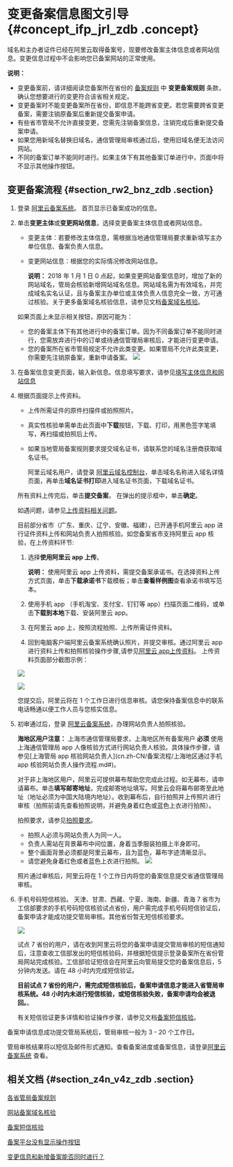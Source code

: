 # 变更备案信息图文引导 {#concept_ifp_jrl_zdb .concept}

域名和主办者证件已经在阿里云取得备案号，现要修改备案主体信息或者网站信息。变更信息过程中不会影响您已备案网站的正常使用。

**说明：** 

-   变更备案前，请详细阅读您备案所在省份的 [备案规则](https://icpbeian.aliyun.com/#MapDataContainer) 中 **变更备案规则** 条款，确认您想要进行的变更符合该省相关规定。
-   变更备案时不能变更备案所在省份，即信息不能跨省变更。若您需要跨省变更备案，需要注销原备案后重新提交备案申请。
-   有些省市管局不允许直接变更，您需先注销备案信息，注销完成后重新提交备案申请。
-   如果您用新域名替换旧域名，通信管理局审核通过后，使用旧域名便无法访问网站。
-   不同的备案订单不能同时进行。如果主体下有其他备案订单进行中，页面中将不显示其他操作按钮。

## 变更备案流程 {#section_rw2_bnz_zdb .section}

1.  登录 [阿里云备案系统](https://beian.aliyun.com/order/)。 首页显示已备案成功的信息。
2.  单击**变更主体**或**变更网站信息**，选择变更备案主体信息或者网站信息。

    -   变更主体：若要修改主体信息，需根据当地通信管理局要求重新填写主办单位信息、备案负责人信息。
    -   变更网站信息：根据您的实际情况修改网站信息。

        **说明：** 2018 年 1 月 1 日 0 点起，如果变更网站备案信息时，增加了新的网站域名，管局会核验新增网站域名信息。网站域名需为有效域名，并完成域名实名认证，且与备案主办单位或主体负责人信息完全一致，方可通过核验。关于更多备案域名核验信息，请参见文档[备案域名核验](../cn.zh-CN/常见问题/网站备案域名核验.md#)。

    如果页面上未显示相关按钮，原因可能为：

    -   您的备案主体下有其他进行中的备案订单。因为不同备案订单不能同时进行，您需放弃进行中的订单或待通信管理局审核后，才能进行变更申请。
    -   您的备案所在省市管局规定不允许此类变更。如果管局不允许此类变更，你需要先注销原备案，重新申请备案。
    ![](http://static-aliyun-doc.oss-cn-hangzhou.aliyuncs.com/assets/img/14197/5718_zh-CN.jpg)

3.  在备案信息变更页面，输入新信息。信息填写要求，请参见[填写主体信息和网站信息](../cn.zh-CN/常见问题/填写主体信息和网站信息.md#)
4.  根据页面提示上传资料。

    -   上传所需证件的原件扫描件或拍照照片。
    -   真实性核验单需单击此页面中**下载**按钮，下载、打印，用黑色签字笔填写，再扫描或拍照后上传。
    -   如果当地管局备案规则要求提交域名证书，请联系您的域名注册商获取域名证书。

        阿里云域名用户，请登录 [阿里云域名控制台](https://dc.console.aliyun.com/next/index#/domain/list/all-domain)，单击域名名称进入域名详情页面，再单击**域名证书打印**进入域名证书页面，下载域名证书。

    所有资料上传完后，单击**提交备案**， 在弹出的提示框中，单击**确定**。

    如遇问题，请参见[上传资料相关问题](../cn.zh-CN/常见问题/上传资料.md#)。

    目前部分省市（广东、重庆、辽宁、安徽、福建），已开通手机阿里云 app 进行证件资料上传和网站负责人拍照核验。如您备案省市支持阿里云 app 核验，在上传资料环节:

    1.  选择**使用阿里云 app 上传**。

        **说明：** 使用阿里云 app 上传资料，需提交备案承诺书。在选择资料上传方式页面，单击**下载承诺书**下载模板；单击**查看样例图**查看承诺书填写范本。

    2.  使用手机 app （手机淘宝、支付宝、钉钉等 app）扫描页面二维码，或单击**下载到本地**下载、安装阿里云 app。
    3.  在阿里云 app 上，按照流程拍照、上传所需证件资料。
    4.  回到电脑客户端阿里云备案系统确认照片，并提交审核。通过阿里云 app 进行资料上传和拍照核验操作步骤,请参见[阿里云 app上传资料](../cn.zh-CN/常见问题/上传资料.md#section_cfv_rbt_zdb)。
    上传资料页面部分截图示例：

    ![](http://static-aliyun-doc.oss-cn-hangzhou.aliyuncs.com/assets/img/14196/5662_zh-CN.jpg)

    ![](http://static-aliyun-doc.oss-cn-hangzhou.aliyuncs.com/assets/img/14196/5663_zh-CN.png)

    您提交后，阿里云将在 1 个工作日进行信息审核。请您保持备案信息中的联系电话畅通以便工作人员与您核实信息。

5.  初审通过后，登录 [阿里云备案系统](https://beian.aliyun.com/order/selfBaIndex.htm)，办理网站负责人拍照核验。

    **海地区用户注意：** 上海市通信管理局要求，上海地区所有备案用户 **必须** 使用上海通信管理局 app 人像核验方式进行网站负责人核验。具体操作步骤，请参见[上海管局 app 核验网站负责人](cn.zh-CN/备案流程/上海地区通过手机 app 核验网站负责人操作流程.md#)。

    对于非上海地区用户，阿里云可提供幕布帮助您完成此过程。如无幕布，请申请幕布。单击**填写邮寄地址**，完成邮寄地址填写。阿里云会将幕布邮寄至此地址（地址必须为中国大陆境内地址）。收到幕布后，自行拍照并上传照片进行审核（拍照前请先查看拍照说明，并避免身着红色或蓝色上衣进行拍照）。

    拍照要求，请参见[拍照要求](../cn.zh-CN/常见问题/拍照核验.md#section_tb4_cht_zdb)。

    -   拍照人必须与网站负责人为同一人。
    -   负责人需站在背景幕布中间位置，身着当季服装拍摄上半身即可。
    -   整个画面背景必须都是阿里云幕布，且为蓝色，幕布字迹清晰显示。
    -   请您避免身着红色或者蓝色上衣进行拍照。
    ![](http://static-aliyun-doc.oss-cn-hangzhou.aliyuncs.com/assets/img/14196/5688_zh-CN.png)

    照片通过审核后，阿里云将在 1 个工作日内将您的备案信息提交省通信管理局审核。

6.  手机号码短信核验。 天津、甘肃、西藏、宁夏、海南、新疆、青海 7 省市为工信部要求的手机号码短信核验试点省份，用户需完成手机号码短信验证后，备案申请才能成功提交管局审核。其他省份暂无短信核验要求。

    ![](http://static-aliyun-doc.oss-cn-hangzhou.aliyuncs.com/assets/img/14196/5690_zh-CN.jpg)

    试点 7 省份的用户，请在收到阿里云将您的备案申请提交管局审核的短信通知后，注意查收工信部发出的短信核验码，并根据短信提示登录备案所在省份管局网站完成核验。工信部验证短信会在阿里云向管局提交您的备案信息后，5 分钟内发送。请在 48 小时内完成短信验证。

    **目前试点 7 省份的用户，需完成短信核验后，备案申请信息才能进入省管局审核系统。48 小时内未进行短信核验，或短信核验失败，备案申请均会被退回。**。

    有关短信验证更多详情和验证操作步骤，请参见文档[备案短信核验](cn.zh-CN/备案流程/备案短信核验.md#)。


备案申请信息成功提交管局系统后，管局审核一般为 3 - 20 个工作日。

管局审核结果将以短信及邮件形式通知。查看备案进度或备案信息，请登录[阿里云备案系统](https://beian.aliyun.com/order/index) 查看。

## 相关文档 {#section_z4n_v4z_zdb .section}

[各省管局备案规则](../cn.zh-CN/管局规则/各地区管局备案规则.md#)

[网站备案域名核验](../cn.zh-CN/常见问题/网站备案域名核验.md#)

[备案短信核验](cn.zh-CN/备案流程/备案短信核验.md#)

[备案平台没有显示操作按钮](../cn.zh-CN/常见问题/备案系统业务按钮/备案平台没有显示操作按钮.md#)

[变更信息和新增备案能否同时进行？](../cn.zh-CN/常见问题/备案系统业务按钮/变更信息和新增备案能否同时进行？.md#)

